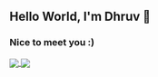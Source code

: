 ## Hello World, I'm Dhruv 👋
### Nice to meet you :)


<a href="https://github.com/anuraghazra/github-readme-stats" align="center">
  <img align="center" src="https://github-readme-stats.vercel.app/api?username=dhruv-tech&show_icons=true&theme=dark&include_all_commits=true&disable_animations=true&count_private=true&border_radius=25" />
</a>
<a href="https://github.com/anuraghazra/github-readme-stats" align="center">
  <img align="center" src="https://github-readme-stats-dhruv-tech.vercel.app/api/top-langs/?username=dhruv-tech&layout=compact&hide=HTML%2CCSS%2CJupyter%20Notebook&langs_count=10&theme=dark&border_radius=25" />
</a>